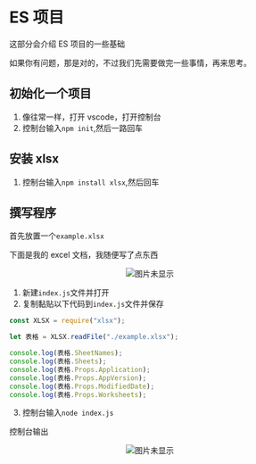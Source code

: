 # ES 项目

这部分会介绍 ES 项目的一些基础

如果你有问题，那是对的，不过我们先需要做完一些事情，再来思考。

## 初始化一个项目

1. 像往常一样，打开 vscode，打开控制台
2. 控制台输入`npm init`,然后一路回车

## 安装 xlsx

1. 控制台输入`npm install xlsx`,然后回车

## 撰写程序

首先放置一个`example.xlsx`

下面是我的 excel 文档，我随便写了点东西

<center><img :src="$withBase('/project/xlsx.png')" alt="图片未显示"></center>

1. 新建`index.js`文件并打开
2. 复制黏贴以下代码到`index.js`文件并保存

```js
const XLSX = require("xlsx");

let 表格 = XLSX.readFile("./example.xlsx");

console.log(表格.SheetNames);
console.log(表格.Sheets);
console.log(表格.Props.Application);
console.log(表格.Props.AppVersion);
console.log(表格.Props.ModifiedDate);
console.log(表格.Props.Worksheets);
```

3.  控制台输入`node index.js`

控制台输出

<center><img :src="$withBase('/project/pro.png')" alt="图片未显示"></center>
